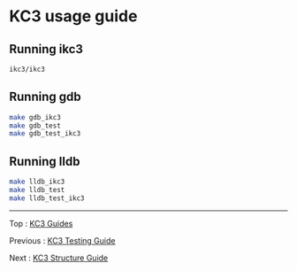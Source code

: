 # KC3 usage guide

## Running ikc3
```sh
ikc3/ikc3
```

## Running gdb
```sh
make gdb_ikc3
make gdb_test
make gdb_test_ikc3
```

## Running lldb
```sh
make lldb_ikc3
make lldb_test
make lldb_test_ikc3
```

---

Top : [KC3 Guides](./)

Previous : [KC3 Testing Guide](3.2_Testing)

Next : [KC3 Structure Guide](3.4_Structure)
